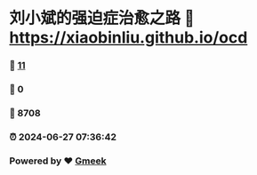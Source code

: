 # 刘小斌的强迫症治愈之路 :link: https://xiaobinliu.github.io/ocd 
### :page_facing_up: [11](https://xiaobinliu.github.io/ocd/tag.html) 
### :speech_balloon: 0 
### :hibiscus: 8708 
### :alarm_clock: 2024-06-27 07:36:42 
### Powered by :heart: [Gmeek](https://github.com/Meekdai/Gmeek)
